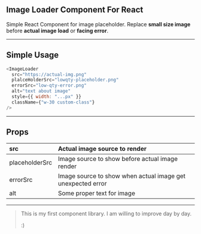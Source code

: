 ## Image Loader Component For React&#x20;

Simple React Component for image placeholder. Replace **small size image** before **actual image load** or **facing error**.

---

## Simple Usage

```javascript
<ImageLoader
  src="https://actual-img.png"
  plalceHolderSrc="lowqty-placeholder.png"
  errorSrc="low-qty-error.png"
  alt="text about image"
  style={{ width: "...px" }}
  className={"w-30 custom-class"}
/>
```

---

## Props

| src            | Actual image source to render                               |
| :------------- | :---------------------------------------------------------- |
| placeholderSrc | Image source to show before actual image render             |
| errorSrc       | Image source to show when actual image get unexpected error |
| alt            | Some proper text for image                                  |

---

> This is my first component library. I am willing to improve day by day.
>
> :)

